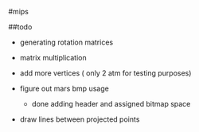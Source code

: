 #mips

##todo

- generating rotation matrices

- matrix multiplication

- add more vertices ( only 2 atm for testing purposes)

- figure out mars bmp usage
	* done adding header and assigned bitmap space

- draw lines between projected points 